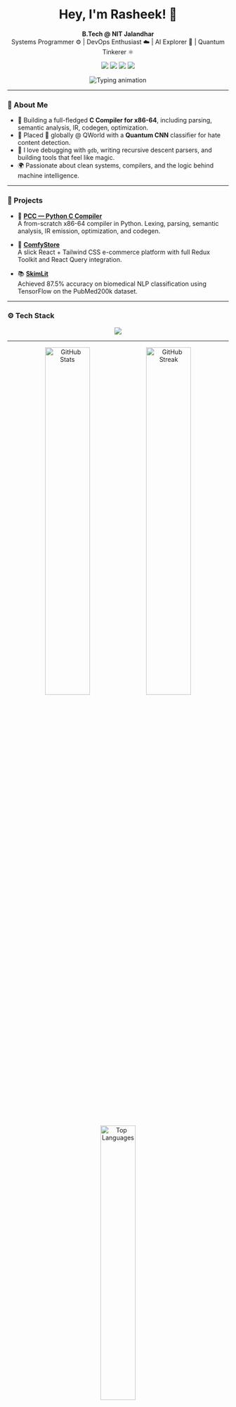 <h1 align="center" style="animation: fadeIn 2s ease-out;">
  Hey, I'm Rasheek! 👋
</h1>

<p align="center" style="animation: slideIn 1s ease-out;">
  <b>B.Tech @ NIT Jalandhar</b> <br>
  Systems Programmer ⚙️ | DevOps Enthusiast ☁️ | AI Explorer 🤖 | Quantum Tinkerer ⚛️
</p>

<p align="center">
  <a href="mailto:sallanrasheek@gmail.com"><img src="https://img.shields.io/badge/Email-sallanrasheek@gmail.com-blue?style=flat&logo=gmail" style="transition: transform 0.3s ease;" onmouseover="this.style.transform='scale(1.1)'" onmouseout="this.style.transform='scale(1)'"></a>
  <a href="https://linkedin.com/in/rasheek16"><img src="https://img.shields.io/badge/LinkedIn-rasheek16-blue?style=flat&logo=linkedin" style="transition: transform 0.3s ease;" onmouseover="this.style.transform='scale(1.1)'" onmouseout="this.style.transform='scale(1)'"></a>
  <a href="https://github.com/rasheek16"><img src="https://img.shields.io/github/followers/rasheek16?label=Follow&style=social" style="transition: transform 0.3s ease;" onmouseover="this.style.transform='scale(1.1)'" onmouseout="this.style.transform='scale(1)'"></a>
  <a href="https://twitter.com/CloudInX8"><img src="https://img.shields.io/twitter/follow/CloudInX8?style=social" style="transition: transform 0.3s ease;" onmouseover="this.style.transform='scale(1.1)'" onmouseout="this.style.transform='scale(1)'"></a>
</p>

<p align="center">
  <img src="https://readme-typing-svg.demolab.com?font=Fira+Code&weight=500&pause=1000&center=true&vCenter=true&width=500&lines=System+Programming+Enthusiast;C+Compiler+Author;Quantum+AI+Researcher;Full+stack+developer" alt="Typing animation" style="animation: fadeIn 2s ease-out;" />
</p>

---

### 🚀 About Me

- 🔧 Building a full-fledged **C Compiler for x86-64**, including parsing, semantic analysis, IR, codegen, optimization.
- 🧠 Placed 🥉 globally @ QWorld with a **Quantum CNN** classifier for hate content detection.
- 🧰 I love debugging with `gdb`, writing recursive descent parsers, and building tools that feel like magic.
- 🌍 Passionate about clean systems, compilers, and the logic behind machine intelligence.

---

### 🧠 Projects

- 🔩 **[PCC — Python C Compiler](https://github.com/rasheek16/pcc)**  
  A from-scratch x86-64 compiler in Python. Lexing, parsing, semantic analysis, IR emission, optimization, and codegen.

- 🛒 **[ComfyStore](https://github.com/rasheek16/ComfyStore)**  
  A slick React + Tailwind CSS e-commerce platform with full Redux Toolkit and React Query integration.

- 📚 **[SkimLit](https://github.com/rasheek16/SkimLit)**  
  Achieved 87.5% accuracy on biomedical NLP classification using TensorFlow on the PubMed200k dataset.

---

### ⚙️ Tech Stack

<p align="center" style="animation: fadeInUp 2s ease-out;">
  <img src="https://skillicons.dev/icons?i=python,c,cpp,js,react,nextjs,nodejs,nestjs,docker,kubernetes,git,github,bash,linux,aws,gcp,terraform,ansible,jenkins,mysql,mongodb,html,css,tailwind,java,tensorflow,pytorch,grafana,prometheus" />
</p>

---

<p align="center">
  <img width="45%" src="https://github-readme-stats.vercel.app/api?username=rasheek16&show_icons=true&theme=tokyonight&count_private=true&hide_border=true" alt="GitHub Stats" />
  <img width="45%" src="https://github-readme-streak-stats.herokuapp.com/?user=rasheek16&theme=tokyonight&hide_border=true" alt="GitHub Streak" />
</p>

<p align="center">
  <img width="40%" src="https://github-readme-stats.vercel.app/api/top-langs/?username=rasheek16&layout=compact&theme=tokyonight&hide_border=true" alt="Top Languages" />
</p>


### 📫 Let’s Connect

📧 Email: [sallanrasheek@gmail.com](mailto:sallanrasheek@gmail.com)  
🔗 LinkedIn: [linkedin.com/in/rasheek16](https://linkedin.com/in/rasheek16)

---

> “Not just reading systems books — building the tools inside them.”  
> — Rasheek
